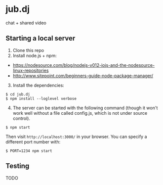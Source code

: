 # jub.dj
chat + shared video

## Starting a local server
1. Clone this repo
2. Install node.js + npm:
 * https://nodesource.com/blog/nodejs-v012-iojs-and-the-nodesource-linux-repositories
 * http://www.sitepoint.com/beginners-guide-node-package-manager/
3. Install the dependencies:
```
$ cd jub.dj
$ npm install --loglevel verbose
````
4. The server can be started with the following command (though it won't work well without a file called config.js, which is not under source control).
```
$ npm start
```
Then visit `http://localhost:3000/` in your browser. You can specify a different port number with:
```
$ PORT=1234 npm start
```

## Testing
TODO
